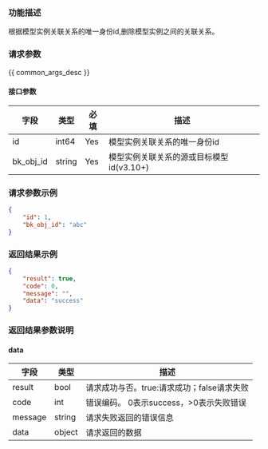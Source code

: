 ### 功能描述

根据模型实例关联关系的唯一身份id,删除模型实例之间的关联关系。

### 请求参数

{{ common_args_desc }}

#### 接口参数
| 字段                 |  类型      | 必填	   |  描述          |
|----------------------|------------|--------|-----------------------------|
| id           | int64     | Yes    | 模型实例关联关系的唯一身份id             |
| bk_obj_id    | string    | Yes    | 模型实例关联关系的源或目标模型id(v3.10+) |

### 请求参数示例

``` json
{
    "id": 1,
    "bk_obj_id": "abc"
}
```

### 返回结果示例

```json
{
    "result": true,
    "code": 0,
    "message": "",
    "data": "success"
}

```

### 返回结果参数说明

#### data

| 字段       | 类型     | 描述         |
|------------|----------|--------------|
| result | bool | 请求成功与否。true:请求成功；false请求失败 |
| code | int | 错误编码。 0表示success，>0表示失败错误 |
| message | string | 请求失败返回的错误信息 |
| data | object | 请求返回的数据 |

